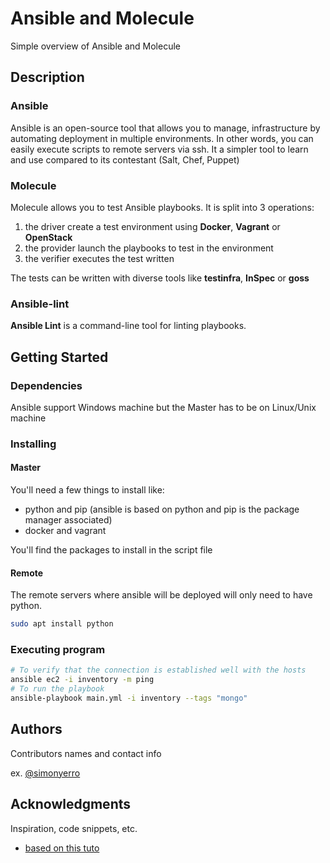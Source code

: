 # Ansible and Molecule

Simple overview of Ansible and Molecule

## Description

### Ansible

Ansible is an open-source tool that allows you to manage, infrastructure by automating deployment in multiple environments.
In other words, you can easily execute scripts to remote servers via ssh.
It a simpler tool to learn and use compared to its contestant (Salt, Chef, Puppet)

### Molecule

Molecule allows you to test Ansible playbooks. It is split into 3 operations:
1. the driver create a test environment using **Docker**, **Vagrant** or **OpenStack**
2. the provider launch the playbooks to test in the environment
3. the verifier executes the test written

The tests can be written with diverse tools like **testinfra**, **InSpec** or **goss**

### Ansible-lint

**Ansible Lint** is a command-line tool for linting playbooks.

## Getting Started

### Dependencies

Ansible support Windows machine but the Master has to be on Linux/Unix machine

### Installing

#### Master

You'll need a few things to install like:
* python and pip (ansible is based on python and pip is the package manager associated)
* docker and vagrant

You'll find the packages to install in the script file

#### Remote

The remote servers where ansible will be deployed will only need to have python.

```bash
sudo apt install python
```

### Executing program

```bash
# To verify that the connection is established well with the hosts
ansible ec2 -i inventory -m ping
# To run the playbook 
ansible-playbook main.yml -i inventory --tags "mongo"
```

## Authors

Contributors names and contact info

ex. [@simonyerro](https://www.linkedin.com/in/simon-yerro/)

## Acknowledgments

Inspiration, code snippets, etc.
* [based on this tuto](https://www.objectif-libre.com/fr/blog/2019/01/15/ansible-molecule/)

